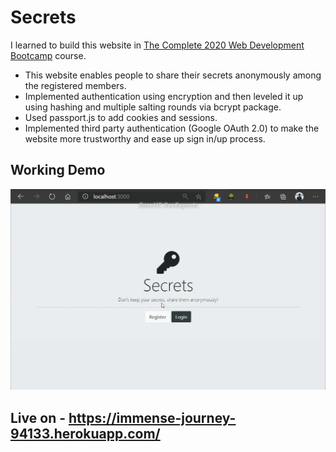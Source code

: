 # Secrets
I learned to build this website in [The Complete 2020 Web Development Bootcamp](https://www.udemy.com/course/the-complete-web-development-bootcamp/) course.

- This website enables people to share their secrets anonymously among the registered members. <br />
- Implemented authentication using encryption and then leveled it up using hashing and multiple salting rounds via bcrypt package.   <br />
- Used passport.js to add cookies and sessions. 
- Implemented third party authentication (Google OAuth 2.0) to make the website more trustworthy and ease up sign in/up process.<br />

Working Demo
----------------------
![Demo](https://github.com/Ayushman-500/Ayushman-500/blob/master/Secrets-Website.gif)

Live on - https://immense-journey-94133.herokuapp.com/
-----------------------------------------
